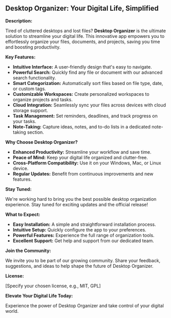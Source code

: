 ## **Desktop Organizer: Your Digital Life, Simplified**

**Description:**

Tired of cluttered desktops and lost files? **Desktop Organizer** is the ultimate solution to streamline your digital life. This innovative app empowers you to effortlessly organize your files, documents, and projects, saving you time and boosting productivity.

**Key Features:**

* **Intuitive Interface:** A user-friendly design that's easy to navigate.
* **Powerful Search:** Quickly find any file or document with our advanced search functionality.
* **Smart Categorization:** Automatically sort files based on file type, date, or custom tags.
* **Customizable Workspaces:** Create personalized workspaces to organize projects and tasks.
* **Cloud Integration:** Seamlessly sync your files across devices with cloud storage support.
* **Task Management:** Set reminders, deadlines, and track progress on your tasks.
* **Note-Taking:** Capture ideas, notes, and to-do lists in a dedicated note-taking section.

**Why Choose Desktop Organizer?**

* **Enhanced Productivity:** Streamline your workflow and save time.
* **Peace of Mind:** Keep your digital life organized and clutter-free.
* **Cross-Platform Compatibility:** Use it on your Windows, Mac, or Linux device.
* **Regular Updates:** Benefit from continuous improvements and new features.

**Stay Tuned:**

We're working hard to bring you the best possible desktop organization experience. Stay tuned for exciting updates and the official release!

**What to Expect:**

* **Easy Installation:** A simple and straightforward installation process.
* **Intuitive Setup:** Quickly configure the app to your preferences.
* **Powerful Features:** Experience the full range of organization tools.
* **Excellent Support:** Get help and support from our dedicated team.

**Join the Community:**

We invite you to be part of our growing community. Share your feedback, suggestions, and ideas to help shape the future of Desktop Organizer.

**License:**

[Specify your chosen license, e.g., MIT, GPL]

**Elevate Your Digital Life Today:**

Experience the power of Desktop Organizer and take control of your digital world.

